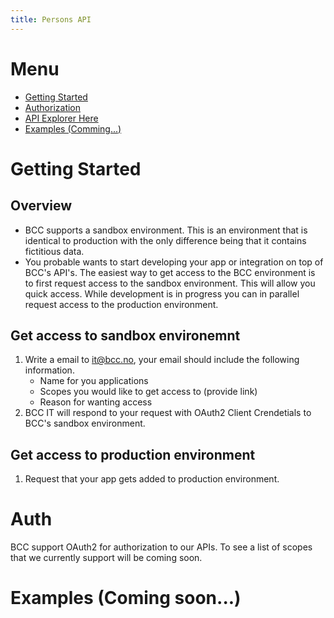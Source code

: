 ```yaml
---
title: Persons API
---
```


# Menu
- [Getting Started](#getting-started)
- [Authorization](#auth)
- [API Explorer Here](https://api.bcc.no/docs/?urls.primaryName=Persons%20documentation)
- [Examples (Comming...)](#examples)


# Getting Started
## Overview
- BCC supports a sandbox environment. This is an environment that is identical to production with the only difference being that it contains fictitious data. 
- You probable wants to start developing your app or integration on top of BCC's API's. The easiest way to get access to the BCC environment is to first request access to the sandbox environment. This will allow you quick access. While development is in progress you can in parallel request access to the production environment.
## Get access to sandbox environemnt
1. Write a email to [it@bcc.no](mailto:it@bcc.no), your email should include the following information.
    - Name for you applications
    - Scopes you would like to get access to (provide link)
    - Reason for wanting access
2. BCC IT will respond to your request with OAuth2 Client Crendetials to BCC's sandbox environment.

## Get access to production environment
1. Request that your app gets added to production environment.

# Auth
BCC support OAuth2 for authorization to our APIs. To see a list of scopes that we currently support will be coming soon.

# Examples (Coming soon...)

